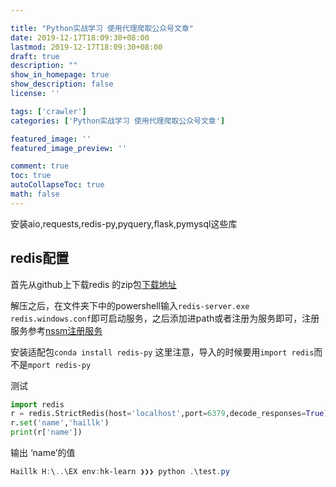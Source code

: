 ```yaml
---

title: "Python实战学习 使用代理爬取公众号文章"
date: 2019-12-17T18:09:30+08:00
lastmod: 2019-12-17T18:09:30+08:00
draft: true
description: ""
show_in_homepage: true
show_description: false
license: ''

tags: ['crawler']
categories: ['Python实战学习 使用代理爬取公众号文章']

featured_image: ''
featured_image_preview: ''

comment: true
toc: true
autoCollapseToc: true
math: false
---
```


<!--more-->

安装aio,requests,redis-py,pyquery,flask,pymysql这些库

## redis配置

首先从github上下载redis 的zip包[下载地址](https://github.com/MicrosoftArchive/redis/releases)

解压之后，在文件夹下中的powershell输入`redis-server.exe redis.windows.conf`即可启动服务，之后添加进path或者注册为服务即可，注册服务参考[nssm注册服务]()

安装适配包`conda install redis-py`  这里注意，导入的时候要用`import redis`而不是`mport redis-py`



测试

```python
import redis
r = redis.StrictRedis(host='localhost',port=6379,decode_responses=True)
r.set('name','haillk')
print(r['name'])

```
输出 ‘name’的值

```powershell
Haillk H:\..\EX env:hk-learn ❯❯❯ python .\test.py                           haillk
```



